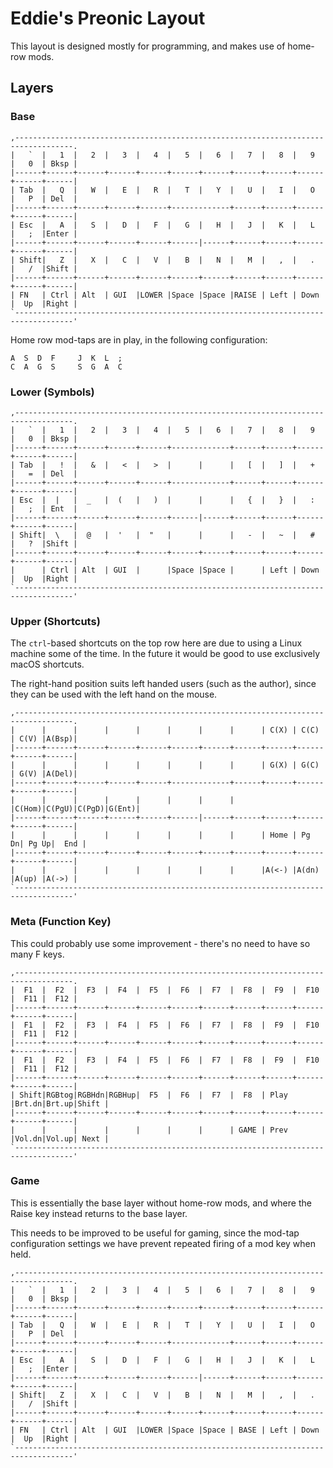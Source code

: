 # Eddie's Preonic Layout

This layout is designed mostly for programming, and makes use of home-row mods.

## Layers

### Base

```text
,-----------------------------------------------------------------------------------.
|   `  |   1  |   2  |   3  |   4  |   5  |   6  |   7  |   8  |   9  |   0  | Bksp |
|------+------+------+------+------+------+------+------+------+------+------+------|
| Tab  |   Q  |   W  |   E  |   R  |   T  |   Y  |   U  |   I  |   O  |   P  | Del  |
|------+------+------+------+------+-------------+------+------+------+------+------|
| Esc  |   A  |   S  |   D  |   F  |   G  |   H  |   J  |   K  |   L  |   ;  |Enter |
|------+------+------+------+------+------|------+------+------+------+------+------|
| Shift|   Z  |   X  |   C  |   V  |   B  |   N  |   M  |   ,  |   .  |   /  |Shift |
|------+------+------+------+------+------+------+------+------+------+------+------|
| FN   | Ctrl | Alt  | GUI  |LOWER |Space |Space |RAISE | Left | Down |  Up  |Right |
`-----------------------------------------------------------------------------------'
```

Home row mod-taps are in play, in the following configuration:

```text
A  S  D  F     J  K  L  ;
C  A  G  S     S  G  A  C
```

### Lower (Symbols)

```text
,-----------------------------------------------------------------------------------.
|   `  |   1  |   2  |   3  |   4  |   5  |   6  |   7  |   8  |   9  |   0  | Bksp |
|------+------+------+------+------+-------------+------+------+------+------+------|
| Tab  |   !  |   &  |   <  |   >  |      |      |   [  |   ]  |   +  |   =  | Del  |
|------+------+------+------+------+-------------+------+------+------+------+------|
| Esc  |  |   |  _   |  (   |   )  |      |      |   {  |   }  |   :  |   ;  | Ent  |
|------+------+------+------+------+------|------+------+------+------+------+------|
| Shift|  \   |  @   |  '   |  "   |      |      |   -  |   ~  |   #  |   ?  |Shift |
|------+------+------+------+------+------+------+------+------+------+------+------|
|      | Ctrl | Alt  | GUI  |      |Space |Space |      | Left | Down |  Up  |Right |
`-----------------------------------------------------------------------------------'
```

### Upper (Shortcuts)

The `ctrl`-based shortcuts on the top row here are due to using a Linux machine some of the time. In the future it would be good to use exclusively macOS shortcuts.

The right-hand position suits left handed users (such as the author), since they can be used with the left hand on the mouse.

```text
,-----------------------------------------------------------------------------------.
|      |      |      |      |      |      |      |      | C(X) | C(C) | C(V) |A(Bsp)|
|------+------+------+------+------+------+------+------+------+------+------+------|
|      |      |      |      |      |      |      |      | G(X) | G(C) | G(V) |A(Del)|
|------+------+------+------+------+-------------+------+------+------+------+------|
|      |      |      |      |      |      |      |      |C(Hom)|C(PgU)|C(PgD)|G(Ent)|
|------+------+------+------+------+------|------+------+------+------+------+------|
|      |      |      |      |      |      |      |      | Home | Pg Dn| Pg Up|  End |
|------+------+------+------+------+------+------+------+------+------+------+------|
|      |      |      |      |      |      |      |      |A(<-) |A(dn) |A(up) |A(->) |
`-----------------------------------------------------------------------------------'
```

### Meta (Function Key)

This could probably use some improvement - there's no need to have so many F keys.

```text
,-----------------------------------------------------------------------------------.
|  F1  |  F2  |  F3  |  F4  |  F5  |  F6  |  F7  |  F8  |  F9  |  F10 |  F11 |  F12 |
|------+------+------+------+------+------+------+------+------+------+------+------|
|  F1  |  F2  |  F3  |  F4  |  F5  |  F6  |  F7  |  F8  |  F9  |  F10 |  F11 |  F12 |
|------+------+------+------+------+------+------+------+------+------+------+------|
|  F1  |  F2  |  F3  |  F4  |  F5  |  F6  |  F7  |  F8  |  F9  |  F10 |  F11 |  F12 |
|------+------+------+------+------+------+------+------+------+------+------+------|
| Shift|RGBtog|RGBHdn|RGBHup|  F5  |  F6  |  F7  |  F8  | Play |Brt.dn|Brt.up|Shift |
|------+------+------+------+------+------+------+------+------+------+------+------|
|      |      |      |      |      |      |      | GAME | Prev |Vol.dn|Vol.up| Next |
`-----------------------------------------------------------------------------------'
```

### Game

This is essentially the base layer without home-row mods, and where the Raise key instead returns to the
base layer.

This needs to be improved to be useful for gaming, since the mod-tap configuration settings we have prevent repeated firing of a mod key when held.

```text
,-----------------------------------------------------------------------------------.
|   `  |   1  |   2  |   3  |   4  |   5  |   6  |   7  |   8  |   9  |   0  | Bksp |
|------+------+------+------+------+------+------+------+------+------+------+------|
| Tab  |   Q  |   W  |   E  |   R  |   T  |   Y  |   U  |   I  |   O  |   P  | Del  |
|------+------+------+------+------+-------------+------+------+------+------+------|
| Esc  |   A  |   S  |   D  |   F  |   G  |   H  |   J  |   K  |   L  |   ;  |Enter |
|------+------+------+------+------+------|------+------+------+------+------+------|
| Shift|   Z  |   X  |   C  |   V  |   B  |   N  |   M  |   ,  |   .  |   /  |Shift |
|------+------+------+------+------+------+------+------+------+------+------+------|
| FN   | Ctrl | Alt  | GUI  |LOWER |Space |Space | BASE | Left | Down |  Up  |Right |
`-----------------------------------------------------------------------------------'
```
